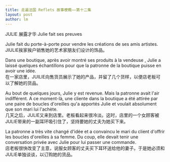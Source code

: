 ```yaml
---
title: 走遍法国 Reflets 故事梗概——第十二集 
layout: post
author: lm
---
```

<p>JULIE 展露才华 Julie fait ses preuves</p>
<p>Julie fait du porte-à-porte pour vendre les créations de ses amis artistes.<br />
JIULIE挨家挨户销售她的艺术家朋友们设计的饰品。</p>
<p>Dans une boutique, après avoir montré ses produits à la vendeuse , Julie a laissé quelques échantillons pour que la patronne de la boutique puisse en avoir une idée.<br />
在一家店里，JUILIE向售货员展示了她的产品，并留了几个货样，以便店老板可以了解她的货品。</p>
<p>Au bout de quelques jours, Julie y est revenue. Mais la patronne avait l'air indifférent. A ce moment-là, une cliente dans la boutique a été attirée par une paire de boucles d'oreilles qu'a apportés Julie et voulait absolument que son mari lui l'achète.<br />
几天之后，JULIE又来到店里。老板看起来很冷淡。这时，店里的一个女顾客被JULIE带来的一副耳环吸引住了，坚持要她的丈夫为她买下来。</p>
<p>La patronne a très vite changé d'idée et a convaincu le mari du client d'offrir les boucles d'oreilles à sa femme. Du coup, elle devait tenir une conversation privée avec Julie pour lui passer une commande.<br />
店老板很快改变了主意，说服女顾客的丈夫买下耳环送给他的妻子。于是她必须和JULIE单独谈谈，以订购她的货品。</p>
